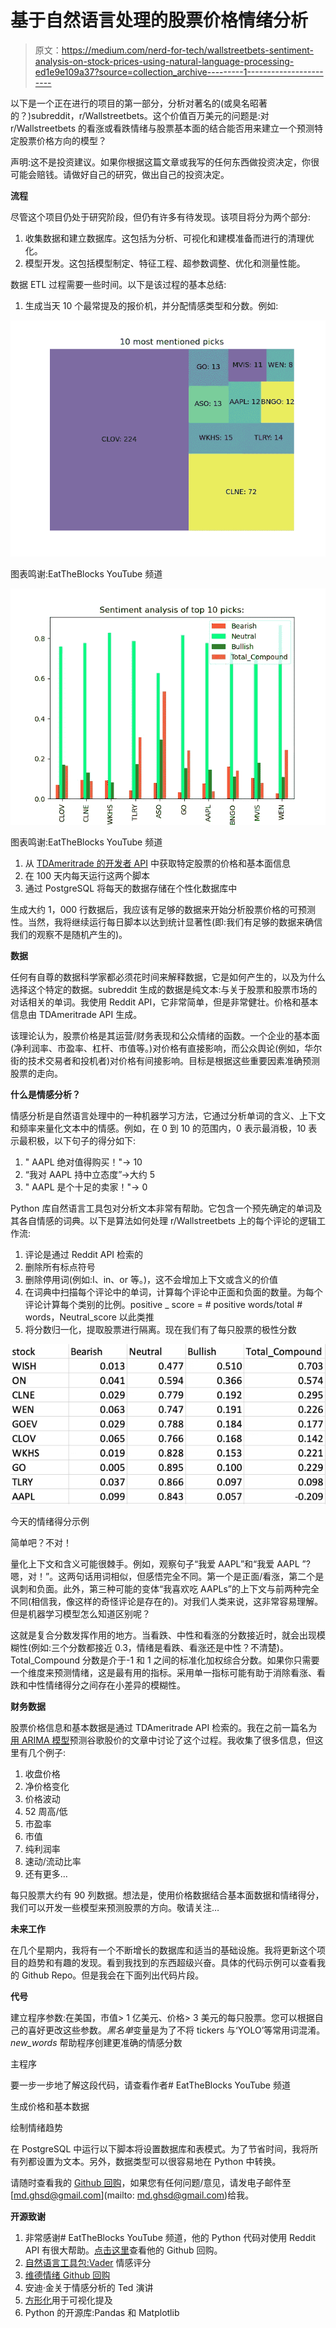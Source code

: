 # 基于自然语言处理的股票价格情绪分析

> 原文：<https://medium.com/nerd-for-tech/wallstreetbets-sentiment-analysis-on-stock-prices-using-natural-language-processing-ed1e9e109a37?source=collection_archive---------1----------------------->

以下是一个正在进行的项目的第一部分，分析对著名的(或臭名昭著的？)subreddit，r/Wallstreetbets。这个价值百万美元的问题是:对 r/Wallstreetbets 的看涨或看跌情绪与股票基本面的结合能否用来建立一个预测特定股票价格方向的模型？

声明:这不是投资建议。如果你根据这篇文章或我写的任何东西做投资决定，你很可能会赔钱。请做好自己的研究，做出自己的投资决定。

**流程**

尽管这个项目仍处于研究阶段，但仍有许多有待发现。该项目将分为两个部分:

1.  收集数据和建立数据库。这包括为分析、可视化和建模准备而进行的清理优化。
2.  模型开发。这包括模型制定、特征工程、超参数调整、优化和测量性能。

数据 ETL 过程需要一些时间。以下是该过程的基本总结:

1.  生成当天 10 个最常提及的报价机，并分配情感类型和分数。例如:

![](img/a6f240349efd8ab59c872508fd81c4fb.png)

图表鸣谢:EatTheBlocks YouTube 频道

![](img/641f08589dcc5c7759f80edaab733fa8.png)

图表鸣谢:EatTheBlocks YouTube 频道

1.  从 [TDAmeritrade 的开发者 API](https://developer.tdameritrade.com/apis) 中获取特定股票的价格和基本面信息
2.  在 100 天内每天运行这两个脚本
3.  通过 PostgreSQL 将每天的数据存储在个性化数据库中

生成大约 1，000 行数据后，我应该有足够的数据来开始分析股票价格的可预测性。当然，我将继续运行每日脚本以达到统计显著性(即:我们有足够的数据来确信我们的观察不是随机产生的)。

**数据**

任何有自尊的数据科学家都必须花时间来解释数据，它是如何产生的，以及为什么选择这个特定的数据。subreddit 生成的数据是纯文本:与关于股票和股票市场的对话相关的单词。我使用 Reddit API，它非常简单，但是非常健壮。价格和基本信息由 TDAmeritrade API 生成。

该理论认为，股票价格是其运营/财务表现和公众情绪的函数。一个企业的基本面(净利润率、市盈率、杠杆、市值等。)对价格有直接影响，而公众舆论(例如，华尔街的技术交易者和投机者)对价格有间接影响。目标是根据这些重要因素准确预测股票的走向。

**什么是情感分析？**

情感分析是自然语言处理中的一种机器学习方法，它通过分析单词的含义、上下文和频率来量化文本中的情感。例如，在 0 到 10 的范围内，0 表示最消极，10 表示最积极，以下句子的得分如下:

1.  " AAPL 绝对值得购买！"→ 10
2.  “我对 AAPL 持中立态度”→大约 5
3.  " AAPL 是个十足的卖家！"→ 0

Python 库自然语言工具包对分析文本非常有帮助。它包含一个预先确定的单词及其各自情感的词典。以下是算法如何处理 r/Wallstreetbets 上的每个评论的逻辑工作流:

1.  评论是通过 Reddit API 检索的
2.  删除所有标点符号
3.  删除停用词(例如:I、in、or 等。)，这不会增加上下文或含义的价值
4.  在词典中扫描每个评论中的单词，计算每个评论中正面和负面的数量。为每个评论计算每个类别的比例。positive _ score = # positive words/total # words，Neutral_score 以此类推
5.  将分数归一化，提取股票进行隔离。现在我们有了每只股票的极性分数

![](img/5cb02e81724d006aa292b8f405357396.png)

今天的情绪得分示例

简单吧？不对！

量化上下文和含义可能很棘手。例如，观察句子“我爱 AAPL”和“我爱 AAPL ”?嗯，对！”。这两句话用词相似，但感悟完全不同。第一个是正面/看涨，第二个是讽刺和负面。此外，第三种可能的变体“我喜欢吃 AAPLs”的上下文与前两种完全不同(相信我，像这样的奇怪评论是存在的)。对我们人类来说，这非常容易理解。但是机器学习模型怎么知道区别呢？

这就是复合分数发挥作用的地方。当看跌、中性和看涨的分数接近时，就会出现模糊性(例如:三个分数都接近 0.3，情绪是看跌、看涨还是中性？不清楚)。Total_Compound 分数是介于-1 和 1 之间的标准化加权综合分数。如果你只需要一个维度来预测情绪，这是最有用的指标。采用单一指标可能有助于消除看涨、看跌和中性情绪得分之间存在小差异的模糊性。

**财务数据**

股票价格信息和基本数据是通过 TDAmeritrade API 检索的。我在之前一篇名为[用 ARIMA 模型](/analytics-vidhya/forecasting-googles-stock-price-with-arima-modeling-1148cd8496c8)预测谷歌股价的文章中讨论了这个过程。我收集了很多信息，但这里有几个例子:

1.  收盘价格
2.  净价格变化
3.  价格波动
4.  52 周高/低
5.  市盈率
6.  市值
7.  纯利润率
8.  速动/流动比率
9.  还有更多…

每只股票大约有 90 列数据。想法是，使用价格数据结合基本面数据和情绪得分，我们可以开发一些模型来预测股票的方向。敬请关注…

**未来工作**

在几个星期内，我将有一个不断增长的数据库和适当的基础设施。我将更新这个项目的趋势和有趣的发现。看到我找到的东西超级兴奋。具体的代码示例可以查看我的 Github Repo。但是我会在下面列出代码片段。

**代号**

建立程序参数:在美国，市值> 1 亿美元、价格> 3 美元的每只股票。您可以根据自己的喜好更改这些参数。*黑名单*变量是为了不将 tickers 与‘YOLO’等常用词混淆。 *new_words* 帮助程序创建更准确的情感分数

主程序

要一步一步地了解这段代码，请查看作者# EatTheBlocks YouTube 频道

生成价格和基本数据

绘制情绪趋势

在 PostgreSQL 中运行以下脚本将设置数据库和表模式。为了节省时间，我将所有列都设置为文本。另外，数据类型可以很容易地在 Python 中转换。

请随时查看我的 [Github 回购](https://github.com/mdominguez2010)，如果您有任何问题/意见，请发电子邮件至[md.ghsd@gmail.com](mailto: md.ghsd@gmail.com)给我。

**开源致谢**

1.  非常感谢# EatTheBlocks YouTube 频道，他的 Python 代码对使用 Reddit API 有很大帮助。[点击这里](https://github.com/jklepatch/eattheblocks/tree/master/screencast/290-wallstreetbets-sentiment-analysis)查看他的 Github 回购。
2.  [自然语言工具包:Vader](https://www.nltk.org/_modules/nltk/sentiment/vader.html) 情感评分
3.  [维德情绪 Github 回购](https://github.com/cjhutto/vaderSentiment)
4.  安迪·金关于情感分析的 Ted 演讲
5.  [方形化](https://github.com/laserson/squarify)用于可视化提及
6.  Python 的开源库:Pandas 和 Matplotlib